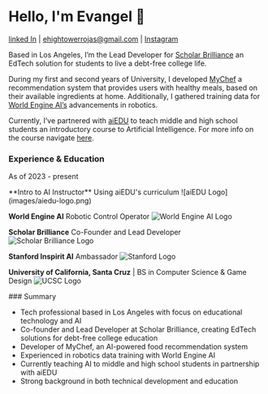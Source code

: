 # Hello, I'm Evangel 👋
[linked In](https://www.linkedin.com/in/evangel-hightower-rojas-924027302/) | ehightowerrojas@gmail.com | [Instagram](https://www.instagram.com/speedsheep_/)

Based in Los Angeles, I’m the Lead Developer for [Scholar Brilliance](https://scholarbrilliance.com/) an EdTech solution for students to live a debt-free college life.

During my first and second years of University, I developed [MyChef](https://mychef.replit.app/) a recommendation system that provides users with healthy meals, based on their available ingredients at home. Additionally, I gathered training data for [World Engine AI’s](https://worldengine.ai/) advancements in robotics.

Currently, I’ve partnered with [aiEDU](https://www.aiedu.org/) to teach middle and high school students an introductory course to Artificial Intelligence. For more info on the course navigate [here](https://www.notion.so/Intro-To-AI-23a5314941aa80e9843ffda2877484be?pvs=21).

### Experience & Education

As of 2023 - present

<body>
**Intro to AI Instructor** Using aiEDU's curriculum
![aiEDU Logo](images/aiedu-logo.png)

**World Engine AI** Robotic Control Operator
![World Engine AI Logo](images/world-engine-logo.png)

**Scholar Brilliance** Co-Founder and Lead Developer
![Scholar Brilliance Logo](images/scholar-brilliance-logo.png)

**Stanford Inspirit AI** Ambassador
![Stanford Logo](images/stanford-logo.png)

**University of California, Santa Cruz** | BS in Computer Science & Game Design
![UCSC Logo](images/ucsc-logo.png)
</body>
### Summary

- Tech professional based in Los Angeles with focus on educational technology and AI
- Co-founder and Lead Developer at Scholar Brilliance, creating EdTech solutions for debt-free college education
- Developer of MyChef, an AI-powered food recommendation system
- Experienced in robotics data training with World Engine AI
- Currently teaching AI to middle and high school students in partnership with aiEDU
- Strong background in both technical development and education

